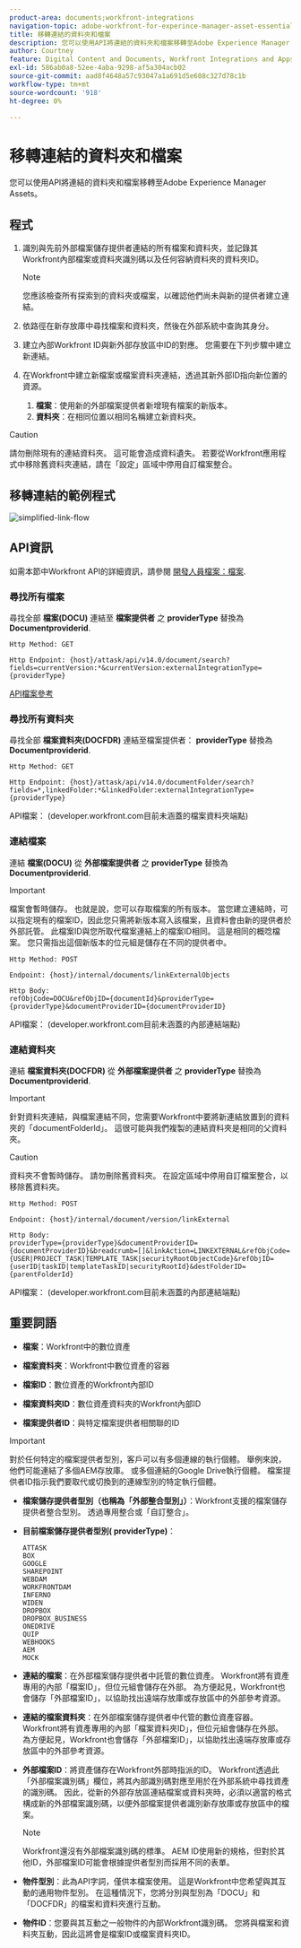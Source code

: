 ```yaml
---
product-area: documents;workfront-integrations
navigation-topic: adobe-workfront-for-experince-manager-asset-essentials
title: 移轉連結的資料夾和檔案
description: 您可以使用API將連結的資料夾和檔案移轉至Adobe Experience Manager Assets。
author: Courtney
feature: Digital Content and Documents, Workfront Integrations and Apps
exl-id: 586ab0a8-52ee-4aba-9298-af5a304acb02
source-git-commit: aad8f4648a57c93047a1a691d5e608c327d78c1b
workflow-type: tm+mt
source-wordcount: '918'
ht-degree: 0%

---
```


# 移轉連結的資料夾和檔案

您可以使用API將連結的資料夾和檔案移轉至Adobe Experience Manager Assets。

## 程式

1. 識別與先前外部檔案儲存提供者連結的所有檔案和資料夾，並記錄其Workfront內部檔案或資料夾識別碼以及任何容納資料夾的資料夾ID。

   >[!NOTE]
   >
   > 您應該檢查所有探索到的資料夾或檔案，以確認他們尚未與新的提供者建立連結。

1. 依路徑在新存放庫中尋找檔案和資料夾，然後在外部系統中查詢其身分。

1. 建立內部Workfront ID與新外部存放區中ID的對應。 您需要在下列步驟中建立新連結。

1. 在Workfront中建立新檔案或檔案資料夾連結，透過其新外部ID指向新位置的資源。

   1. **檔案**：使用新的外部檔案提供者新增現有檔案的新版本。
   1. **資料夾**：在相同位置以相同名稱建立新資料夾。

>[!CAUTION]
>
>   請勿刪除現有的連結資料夾。 這可能會造成資料遺失。 若要從Workfront應用程式中移除舊資料夾連結，請在「設定」區域中停用自訂檔案整合。


## 移轉連結的範例程式

![simplified-link-flow](assets/links-flow-simplified.png)

## API資訊

如需本節中Workfront API的詳細資訊，請參閱 [開發人員檔案：檔案](https://developer.workfront.com/documents.html).

### 尋找所有檔案

尋找全部 **檔案(DOCU)** 連結至 **檔案提供者** 之 **providerType** 替換為 **Documentproviderid**.

```
Http Method: GET
 
Http Endpoint: {host}/attask/api/v14.0/document/search?fields=currentVersion:*&currentVersion:externalIntegrationType={providerType}
```

[API檔案參考](https://developer.workfront.com/documents.html#get-/docu/search)

### 尋找所有資料夾

尋找全部 **檔案資料夾(DOCFDR)** 連結至檔案提供者： **providerType** 替換為 **Documentproviderid**.

```
Http Method: GET
 
Http Endpoint: {host}/attask/api/v14.0/documentFolder/search?fields=*,linkedFolder:*&linkedFolder:externalIntegrationType={providerType}
```

API檔案： (developer.workfront.com目前未涵蓋的檔案資料夾端點)

### 連結檔案

連結 **檔案(DOCU)** 從 **外部檔案提供者** 之 **providerType** 替換為 **Documentproviderid**.

>[!IMPORTANT]
>
>檔案會暫時儲存。 也就是說，您可以存取檔案的所有版本。 當您建立連結時，可以指定現有的檔案ID，因此您只需將新版本寫入該檔案，且資料會由新的提供者於外部託管。 此檔案ID與您所取代檔案連結上的檔案ID相同。 這是相同的概唸檔案。 您只需指出這個新版本的位元組是儲存在不同的提供者中。

```
Http Method: POST
 
Endpoint: {host}/internal/documents/linkExternalObjects
 
Http Body:
refObjCode=DOCU&refObjID={documentId}&providerType={providerType}&documentProviderID={documentProviderID}
```

API檔案： (developer.workfront.com目前未涵蓋的內部連結端點)

### 連結資料夾

連結 **檔案資料夾(DOCFDR)** 從 **外部檔案提供者** 之 **providerType** 替換為 **Documentproviderid**.

>[!IMPORTANT]
>
>針對資料夾連結，與檔案連結不同，您需要Workfront中要將新連結放置到的資料夾的「documentFolderId」。 這很可能與我們複製的連結資料夾是相同的父資料夾。

>[!CAUTION]
>
>資料夾不會暫時儲存。 請勿刪除舊資料夾。 在設定區域中停用自訂檔案整合，以移除舊資料夾。


```
Http Method: POST
 
Endpoint: {host}/internal/document/version/linkExternal
 
Http Body:
providerType={providerType}&documentProviderID={documentProviderID}&breadcrumb=[]&linkAction=LINKEXTERNAL&refObjCode={USER|PROJECT_TASK|TEMPLATE_TASK|securityRootObjectCode}&refObjID={userID|taskID|templateTaskID|securityRootId}&destFolderID={parentFolderId}
```

API檔案： (developer.workfront.com目前未涵蓋的內部連結端點)

## 重要詞語

* **檔案**：Workfront中的數位資產

* **檔案資料夾**：Workfront中數位資產的容器

* **檔案ID**：數位資產的Workfront內部ID

* **檔案資料夾ID**：數位資產資料夾的Workfront內部ID

* **檔案提供者ID**：與特定檔案提供者相關聯的ID

>[!IMPORTANT]
>
> 對於任何特定的檔案提供者型別，客戶可以有多個連線的執行個體。 舉例來說，他們可能連結了多個AEM存放庫。 或多個連結的Google Drive執行個體。 檔案提供者ID指示我們要取代或切換到的連線型別的特定執行個體。

* **檔案儲存提供者型別（也稱為「外部整合型別」）**：Workfront支援的檔案儲存提供者整合型別。 透過專用整合或「自訂整合」。

* **目前檔案儲存提供者型別( providerType)**：

  ```
  ATTASK
  BOX
  GOOGLE
  SHAREPOINT
  WEBDAM
  WORKFRONTDAM
  INFERNO
  WIDEN
  DROPBOX
  DROPBOX_BUSINESS
  ONEDRIVE
  QUIP
  WEBHOOKS
  AEM
  MOCK
  ```

* **連結的檔案**：在外部檔案儲存提供者中託管的數位資產。 Workfront將有資產專用的內部「檔案ID」，但位元組會儲存在外部。 為方便起見，Workfront也會儲存「外部檔案ID」，以協助找出遠端存放庫或存放區中的外部參考資源。

* **連結的檔案資料夾**：在外部檔案儲存提供者中代管的數位資產容器。 Workfront將有資產專用的內部「檔案資料夾ID」，但位元組會儲存在外部。 為方便起見，Workfront也會儲存「外部檔案ID」，以協助找出遠端存放庫或存放區中的外部參考資源。

* **外部檔案ID**：將資產儲存在Workfront外部時指派的ID。 Workfront透過此「外部檔案識別碼」欄位，將其內部識別碼對應至用於在外部系統中尋找資產的識別碼。 因此，從新的外部存放區連結檔案或資料夾時，必須以適當的格式構成新的外部檔案識別碼，以便外部檔案提供者識別新存放庫或存放區中的檔案。

  >[!NOTE]
  >
  > Workfront還沒有外部檔案識別碼的標準。 AEM ID使用新的規格，但對於其他ID，外部檔案ID可能會根據提供者型別而採用不同的表單。


* **物件型別**：此為API字詞，僅供本檔案使用。 這是Workfront中您希望與其互動的通用物件型別。 在這種情況下，您將分別與型別為「DOCU」和「DOCFDR」的檔案和資料夾進行互動。

* **物件ID**：您要與其互動之一般物件的內部Workfront識別碼。 您將與檔案和資料夾互動，因此這將會是檔案ID或檔案資料夾ID。
